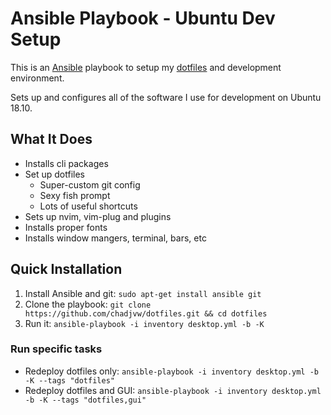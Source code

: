 # Ansible Playbook - Ubuntu Dev Setup

This is an [Ansible](https://www.ansible.com/) playbook to setup my [dotfiles](https://github.com/chadjvw/dotfiles) and development environment.

Sets up and configures all of the software I use for development on Ubuntu 18.10.

## What It Does

- Installs cli packages
- Set up dotfiles
  - Super-custom git config
  - Sexy fish prompt
  - Lots of useful shortcuts
- Sets up nvim, vim-plug and plugins
- Installs proper fonts
- Installs window mangers, terminal, bars, etc

## Quick Installation

1. Install Ansible and git: `sudo apt-get install ansible git`
2. Clone the playbook: `git clone https://github.com/chadjvw/dotfiles.git && cd dotfiles`
3. Run it: `ansible-playbook -i inventory desktop.yml -b -K`

### Run specific tasks

- Redeploy dotfiles only: `ansible-playbook -i inventory desktop.yml -b -K --tags "dotfiles"`
- Redeploy dotfiles and GUI: `ansible-playbook -i inventory desktop.yml -b -K --tags "dotfiles,gui"`